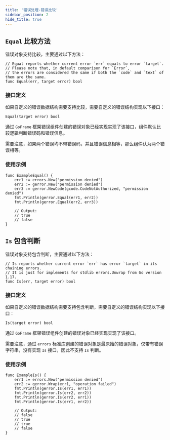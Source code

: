 ```yaml
---
title: '错误处理-错误比较'
sidebar_position: 2
hide_title: true
---
```


## `Equal` 比较方法

错误对象支持比较，主要通过以下方法：

```
// Equal reports whether current error `err` equals to error `target`.
// Please note that, in default comparison for `Error`,
// the errors are considered the same if both the `code` and `text` of them are the same.
func Equal(err, target error) bool
```

### 接口定义

如果自定义的错误数据结构需要支持比较，需要自定义的错误结构实现以下接口：

```
Equal(target error) bool
```

通过 `GoFrame` 框架错误组件创建的错误对象已经实现实现了该接口，组件默认比较逻辑判断错误码和错误信息。

需要注意，如果两个错误均不带错误码，并且错误信息相等，那么组件认为两个错误相等。

### 使用示例

```
func ExampleEqual() {
	err1 := errors.New("permission denied")
	err2 := gerror.New("permission denied")
	err3 := gerror.NewCode(gcode.CodeNotAuthorized, "permission denied")
	fmt.Println(gerror.Equal(err1, err2))
	fmt.Println(gerror.Equal(err2, err3))

	// Output:
	// true
	// false
}
```

## `Is` 包含判断

错误对象支持包含判断，主要通过以下方法：

```
// Is reports whether current error `err` has error `target` in its chaining errors.
// It is just for implements for stdlib errors.Unwrap from Go version 1.17.
func Is(err, target error) bool
```

### 接口定义

如果自定义的错误数据结构需要支持包含判断，需要自定义的错误结构实现以下接口：

```
Is(target error) bool
```

通过 `GoFrame` 框架错误组件创建的错误对象已经实现实现了该接口。

需要注意，通过 `errors` 标准库创建的错误对象是最原始的错误对象，仅带有错误字符串，没有实现 `Is` 接口，因此不支持 `Is` 判断。

### 使用示例

```
func ExampleIs() {
	err1 := errors.New("permission denied")
	err2 := gerror.Wrap(err1, "operation failed")
	fmt.Println(gerror.Is(err1, err1))
	fmt.Println(gerror.Is(err2, err2))
	fmt.Println(gerror.Is(err2, err1))
	fmt.Println(gerror.Is(err1, err2))

	// Output:
	// false
	// true
	// true
	// false
}
```
